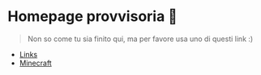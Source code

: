 # Homepage provvisoria 🗿
> Non so come tu sia finito qui, ma per favore usa uno di questi link :)
- [Links](links.md)
- [Minecraft](minecraft.md)

